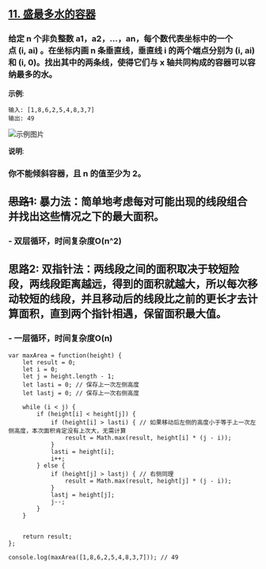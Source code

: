 ## [11. 盛最多水的容器](https://leetcode-cn.com/problems/container-with-most-water/)
### 给定 n 个非负整数 a1，a2，...，an，每个数代表坐标中的一个点 (i, ai) 。在坐标内画 n 条垂直线，垂直线 i 的两个端点分别为 (i, ai) 和 (i, 0)。找出其中的两条线，使得它们与 x 轴共同构成的容器可以容纳最多的水。

**示例**:
```
输入: [1,8,6,2,5,4,8,3,7]
输出: 49
```

![示例图片](https://aliyun-lc-upload.oss-cn-hangzhou.aliyuncs.com/aliyun-lc-upload/uploads/2018/07/25/question_11.jpg)

**说明**:
### 你不能倾斜容器，且 n 的值至少为 2。

## ~~思路1~~: 暴力法：简单地考虑每对可能出现的线段组合并找出这些情况之下的最大面积。
### - 双层循环，时间复杂度O(n^2)

## 思路2: 双指针法：两线段之间的面积取决于较短险段，两线段距离越远，得到的面积就越大，所以每次移动较短的线段，并且移动后的线段比之前的更长才去计算面积，直到两个指针相遇，保留面积最大值。
### - 一层循环，时间复杂度O(n)


```
var maxArea = function(height) {
    let result = 0;
    let i = 0; 
    let j = height.length - 1;
    let lasti = 0; // 保存上一次左侧高度
    let lastj = 0; // 保存上一次右侧高度
    
    while (i < j) {
        if (height[i] < height[j]) {
            if (height[i] > lasti) { // 如果移动后左侧的高度小于等于上一次左侧高度，本次面积肯定没有上次大，无需计算
                result = Math.max(result, height[i] * (j - i));
            }
            lasti = height[i];
            i++;
        } else {
            if (height[j] > lastj) { // 右侧同理
                result = Math.max(result, height[j] * (j - i));
            }
            lastj = height[j];
            j--;
        }
    }
    

    return result;
};

console.log(maxArea([1,8,6,2,5,4,8,3,7])); // 49
```